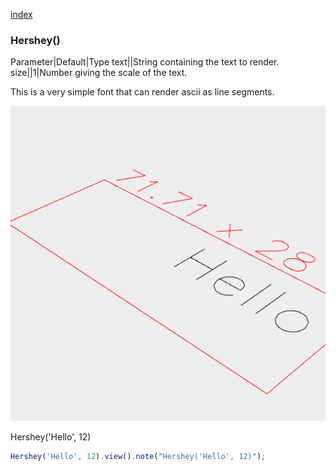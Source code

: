 [index](../../nb/api/index.md)
### Hershey()
Parameter|Default|Type
text||String containing the text to render.
size||1|Number giving the scale of the text.

This is a very simple font that can render ascii as line segments.

![Image](Hershey.md.$2.png)

Hershey('Hello', 12)

```JavaScript
Hershey('Hello', 12).view().note("Hershey('Hello', 12)");
```
